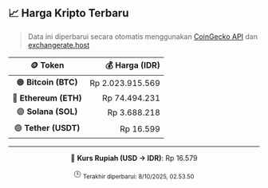 

<!-- HARGA_KRIPTO -->
## 📈 Harga Kripto Terbaru

> Data ini diperbarui secara otomatis menggunakan [CoinGecko API](https://www.coingecko.com/) dan [exchangerate.host](https://exchangerate.host/)

<div align="center">

| 🪙 Token | 💰 Harga (IDR) |
|:------:|---------------:|
| 🟠 **Bitcoin (BTC)**   | Rp 2.023.915.569 |
| 🔵 **Ethereum (ETH)**  | Rp 74.494.231 |
| 🟣 **Solana (SOL)**    | Rp 3.688.218 |
| 🟢 **Tether (USDT)**   | Rp 16.599 |

---

💱 **Kurs Rupiah (USD → IDR)**: Rp 16.579

🕒 <sub>Terakhir diperbarui: 8/10/2025, 02.53.50</sub>

</div>
<!-- /HARGA_KRIPTO -->